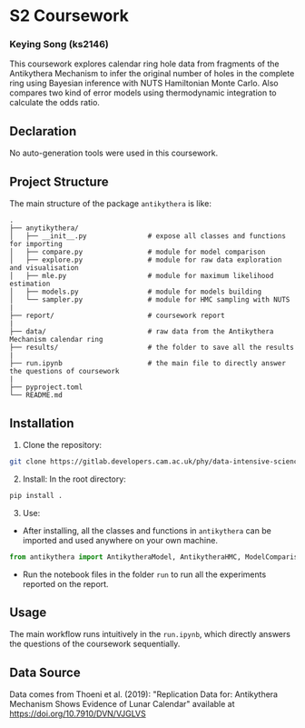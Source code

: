# S2 Coursework
### Keying Song (ks2146)

This coursework explores calendar ring hole data from fragments of the Antikythera Mechanism to infer the original number of holes in the complete ring using Bayesian inference with NUTS Hamiltonian Monte Carlo. Also compares two kind of error models using thermodynamic integration to calculate the odds ratio.


## Declaration
No auto-generation tools were used in this coursework.

## Project Structure
The main structure of the package `antikythera` is like:
```
.
├── anytikythera/
│   ├── __init__.py               # expose all classes and functions for importing
│   ├── compare.py                # module for model comparison
│   ├── explore.py                # module for raw data exploration and visualisation
│   ├── mle.py                    # module for maximum likelihood estimation
│   ├── models.py                 # module for models building
│   └── sampler.py                # module for HMC sampling with NUTS
|
├── report/                       # coursework report
|
├── data/                         # raw data from the Antikythera Mechanism calendar ring
├── results/                      # the folder to save all the results
|
├── run.ipynb                     # the main file to directly answer the questions of coursework 
|
├── pyproject.toml                     
└── README.md               
```

## Installation

1. Clone the repository:
```bash
git clone https://gitlab.developers.cam.ac.uk/phy/data-intensive-science-mphil/assessments/s2_coursework/ks2146.git
```

2. Install: In the root directory:
```bash
pip install .
```

3. Use:
- After installing, all the classes and functions in `antikythera` can be imported and used anywhere on your own machine.
```python
from antikythera import AntikytheraModel, AntikytheraHMC, ModelComparison
```

- Run the notebook files in the folder `run` to run all the experiments reported on the report.

## Usage

The main workflow runs intuitively in the `run.ipynb`, which directly answers the questions of the coursework sequentially.

## Data Source

Data comes from Thoeni et al. (2019): "Replication Data for: Antikythera Mechanism Shows Evidence of Lunar Calendar" available at https://doi.org/10.7910/DVN/VJGLVS
